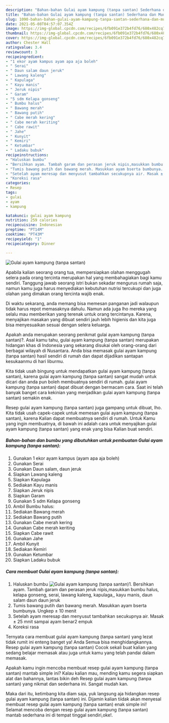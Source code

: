 ```yaml
---
description: "Bahan-bahan Gulai ayam kampung (tanpa santan) Sederhana dan Mudah Dibuat"
title: "Bahan-bahan Gulai ayam kampung (tanpa santan) Sederhana dan Mudah Dibuat"
slug: 1090-bahan-bahan-gulai-ayam-kampung-tanpa-santan-sederhana-dan-mudah-dibuat
date: 2021-05-08T04:57:07.354Z
image: https://img-global.cpcdn.com/recipes/6fb091e372b4fd76/680x482cq70/gulai-ayam-kampung-tanpa-santan-foto-resep-utama.jpg
thumbnail: https://img-global.cpcdn.com/recipes/6fb091e372b4fd76/680x482cq70/gulai-ayam-kampung-tanpa-santan-foto-resep-utama.jpg
cover: https://img-global.cpcdn.com/recipes/6fb091e372b4fd76/680x482cq70/gulai-ayam-kampung-tanpa-santan-foto-resep-utama.jpg
author: Chester Hall
ratingvalue: 3.4
reviewcount: 3
recipeingredient:
- "1 ekor ayam kampus ayam apa aja boleh"
- " Serai"
- " Daun salam daun jeruk"
- " Lawang kaleng"
- " Kapulaga"
- " Kayu manis"
- " Jeruk nipis"
- " Garam"
- "5 sdm Kelapa gonseng"
- " Bumbu halus"
- " Bawang merah"
- " Bawang putih"
- " Cabe merah kering"
- " Cabe merah keriting"
- " Cabe rawit"
- " Jahe"
- " Kunyit"
- " Kemiri"
- " Ketumbar"
- " Ladaku bubuk"
recipeinstructions:
- "Haluskan bumbu"
- "Bersihkan ayam. Tambah garam dan perasan jeruk nipis,masukkan bumbu halus, kelapa gonseng, serai, lawang kaleng, kapulaga,, kayu manis, daun salam daun daun jeruk"
- "Tumis bawang putih dan bawang merah. Masukkan ayam bserta bumbunya. Ungkep ± 10 menit"
- "Setelah ayam meresap dan menyusut tambahkan secukupnya air. Masak ± 25 mnit sampai ayam benar2 empuk"
- "Koreksi rasa"
categories:
- Resep
tags:
- gulai
- ayam
- kampung

katakunci: gulai ayam kampung 
nutrition: 259 calories
recipecuisine: Indonesian
preptime: "PT14M"
cooktime: "PT43M"
recipeyield: "1"
recipecategory: Dinner

---
```



![Gulai ayam kampung (tanpa santan)](https://img-global.cpcdn.com/recipes/6fb091e372b4fd76/680x482cq70/gulai-ayam-kampung-tanpa-santan-foto-resep-utama.jpg)

Apabila kalian seorang orang tua, mempersiapkan olahan menggugah selera pada orang tercinta merupakan hal yang membahagiakan bagi kamu sendiri. Tanggung jawab seorang istri bukan sekadar mengurus rumah saja, namun kamu juga harus menyediakan kebutuhan nutrisi tercukupi dan juga olahan yang dimakan orang tercinta wajib enak.

Di waktu  sekarang, anda memang bisa memesan panganan jadi walaupun tidak harus repot memasaknya dahulu. Namun ada juga lho mereka yang selalu mau memberikan yang terenak untuk orang tercintanya. Karena, menyajikan masakan yang dibuat sendiri jauh lebih higienis dan kita juga bisa menyesuaikan sesuai dengan selera keluarga. 



Apakah anda merupakan seorang penikmat gulai ayam kampung (tanpa santan)?. Asal kamu tahu, gulai ayam kampung (tanpa santan) merupakan hidangan khas di Indonesia yang sekarang disukai oleh orang-orang dari berbagai wilayah di Nusantara. Anda bisa memasak gulai ayam kampung (tanpa santan) hasil sendiri di rumah dan dapat dijadikan santapan kesukaanmu di hari liburmu.

Kita tidak usah bingung untuk mendapatkan gulai ayam kampung (tanpa santan), karena gulai ayam kampung (tanpa santan) sangat mudah untuk dicari dan anda pun boleh membuatnya sendiri di rumah. gulai ayam kampung (tanpa santan) dapat dibuat dengan bermacam cara. Saat ini telah banyak banget cara kekinian yang menjadikan gulai ayam kampung (tanpa santan) semakin enak.

Resep gulai ayam kampung (tanpa santan) juga gampang untuk dibuat, lho. Kita tidak usah capek-capek untuk memesan gulai ayam kampung (tanpa santan), karena Kalian dapat membuatnya sendiri di rumah. Untuk Kamu yang ingin membuatnya, di bawah ini adalah cara untuk menyajikan gulai ayam kampung (tanpa santan) yang enak yang bisa Kalian buat sendiri.

<!--inarticleads1-->

##### Bahan-bahan dan bumbu yang dibutuhkan untuk pembuatan Gulai ayam kampung (tanpa santan):

1. Gunakan 1 ekor ayam kampus (ayam apa aja boleh)
1. Gunakan  Serai
1. Gunakan  Daun salam, daun jeruk
1. Siapkan  Lawang kaleng
1. Siapkan  Kapulaga
1. Sediakan  Kayu manis
1. Siapkan  Jeruk nipis
1. Siapkan  Garam
1. Gunakan 5 sdm Kelapa gonseng
1. Ambil  Bumbu halus:
1. Sediakan  Bawang merah
1. Sediakan  Bawang putih
1. Gunakan  Cabe merah kering
1. Gunakan  Cabe merah keriting
1. Siapkan  Cabe rawit
1. Gunakan  Jahe
1. Ambil  Kunyit
1. Sediakan  Kemiri
1. Gunakan  Ketumbar
1. Siapkan  Ladaku bubuk




<!--inarticleads2-->

##### Cara membuat Gulai ayam kampung (tanpa santan):

1. Haluskan bumbu
<img src="https://img-global.cpcdn.com/steps/fc4088e0e23cab1a/160x128cq70/gulai-ayam-kampung-tanpa-santan-langkah-memasak-1-foto.jpg" alt="Gulai ayam kampung (tanpa santan)">1. Bersihkan ayam. Tambah garam dan perasan jeruk nipis,masukkan bumbu halus, kelapa gonseng, serai, lawang kaleng, kapulaga,, kayu manis, daun salam daun daun jeruk
1. Tumis bawang putih dan bawang merah. Masukkan ayam bserta bumbunya. Ungkep ± 10 menit
1. Setelah ayam meresap dan menyusut tambahkan secukupnya air. Masak ± 25 mnit sampai ayam benar2 empuk
1. Koreksi rasa




Ternyata cara membuat gulai ayam kampung (tanpa santan) yang lezat tidak rumit ini enteng banget ya! Anda Semua bisa menghidangkannya. Resep gulai ayam kampung (tanpa santan) Cocok sekali buat kalian yang sedang belajar memasak atau juga untuk kamu yang telah pandai dalam memasak.

Apakah kamu ingin mencoba membuat resep gulai ayam kampung (tanpa santan) mantab simple ini? Kalau kalian mau, mending kamu segera siapkan alat dan bahannya, lantas bikin deh Resep gulai ayam kampung (tanpa santan) yang nikmat dan sederhana ini. Sangat mudah kan. 

Maka dari itu, ketimbang kita diam saja, yuk langsung aja hidangkan resep gulai ayam kampung (tanpa santan) ini. Dijamin kalian tiidak akan menyesal membuat resep gulai ayam kampung (tanpa santan) enak simple ini! Selamat mencoba dengan resep gulai ayam kampung (tanpa santan) mantab sederhana ini di tempat tinggal sendiri,oke!.

